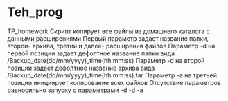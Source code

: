 # Teh_prog
TP_homework
Скрипт копирует все файлы из домашнего каталога с данными расширениями
Первый параметр задает название папки, второй- архива, третий и далее- расширения файлов 
Параметр -d на первой позиции задает дефолтное название папки вида /Backup_date(dd/mm/yyyy)_time(hh:mm:ss) 
Параметр -d на второй позиции задает дефолтное название архива вида /Backup_date(dd/mm/yyyy)_time(hh:mm:ss).tar
Параметр -a на третьей позиции инициирует копирование всех файлов
Отсутствие параметров равносильно запуску с параметрами -d -d -a
